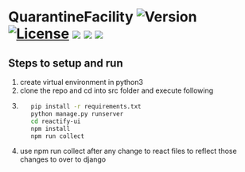 # QuarantineFacility  ![Version](https://img.shields.io/github/languages/count/Harsh14901/QuarantineFacility)  [![License](https://img.shields.io/github/license/Harsh14901/QuarantineFacility)](https://github.com/Harsh14901/QuarantineFacility/blob/master/LICENSE) ![](https://img.shields.io/website?style=flat-square&url=https%3A%2F%2Fcovid-quarantine-manager.web.app%2Flogin)  ![](https://img.shields.io/github/contributors/Harsh14901/QuarantineFacility) ![](https://img.shields.io/github/languages/top/Harsh14901/QuarantineFacility)



## Steps to setup and run 
1. create virtual environment in python3
2. clone the repo and cd into src folder and execute following
3. ``` bash
      pip install -r requirements.txt
      python manage.py runserver
      cd reactify-ui
      npm install 
      npm run collect
   ```
4. use npm run collect after any change to react files to reflect those changes to over to django 
